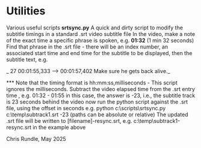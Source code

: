 # Utilities
Various useful scripts
**srtsync.py**
A quick and dirty script to modify the subtitle timings in a standard .srt video subtitle file
In the video, make a note of the exact time a specific phrase is spoken, e.g. **01:32** (1 min 32 seconds)
Find that phrase in the .srt file - 
there will be an index number, an associated start time and end time for the subtitle to be displayed, then the subtitle text, 
e.g.

_       27
       00:01:55,333 --> 00:01:57,402
       Make sure he gets back alive._

 *** Note that the timing format is hh:mm:ss,milliseconds - This script ignores the milliseconds.
 Subtract the video elapsed time from the .srt entry time , e.g. 01:32 - 01:55
 in this case, the answer is -23, i.e., the subtitle track is 23 seconds behind the video
 now run the python script against the .srt file, using the offset in seconds e.g.
 python c:\scripts\srtsync.py c:\temp\subtrack1.srt -23
 (paths can be absolute or relative)
 The updated .srt file will be written to [filename]-resync.srt,
 e.g. c:\temp\subtrack1-resync.srt in the example above

 Chris Rundle, May 2025

